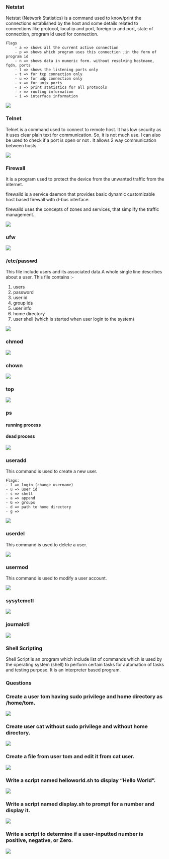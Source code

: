 


### Netstat

Netstat (Network Statistics) is a command used to know/print the connections established by the host and some details related to connections like protocol, local ip and port, foreign ip and port, state of connection, program id used for connection.
```
Flags
	- a => shows all the current active connection 
	- p => shows which program uses this connection ;in the form of program id
	- n => shows data in numeric form. without resolving hostname, fqdn, ports
	- l => shows the listening ports only
	- t => for tcp connection only
	- u => for udp connection only
	- x => for unix ports
	- s => print statistics for all protocols
	- r => routing information
	- i => interface information

```


![](Images/d5-netstat.png)

### Telnet

Telnet is a command used to connect to remote host. It has low security as it uses clear plain text for communication. So, it is not much use. I can also be used to check if a port is open or not . It allows 2 way communication between hosts.


![](Images/d5-telnet.png)

### Firewall
It is a program used to protect the device from the unwanted traffic from the internet.

firewalld is a service daemon that provides basic dynamic customizable host based firewall with d-bus interface.

firewalld uses the concepts of zones and services, that simplify the traffic management.


![](Images/d5-firewalld.png)
### ufw



![](Images/d5-.png)
### /etc/passwd

This file include users and its associated data.A whole single line describes about a user. This file contains :-
1. users
2. password
3. user id
4. group ids
5. user info
6. home directory
7. user shell (which is started when user login to the system)

![](Images/d5-.png)
### chmod


![](Images/d5-.png)

### chown



![](Images/d5-.png)
### top


![](Images/d5-.png)

### ps

#### running process


#### dead process



![](Images/d5-.png)

### useradd
This command is used to create a new user.
```
Flags:
- l => login (change username)
- u => user id
- s => shell
- a => append
- G => groups
- d => path to home directory
- g =>

```

![](Images/d4-useradd.png)

### userdel 
This command is used to delete a user.

![](Images/d4-userdel.png)


### usermod
This command is used to modify a user account.

![](Images/d4-usermod.png)








### sysytemctl



![](Images/d5-.png)
### journalctl




![](Images/d5-.png)



### Shell Scripting


Shell Script is an program which include list of commands which is used by the operating system (shell) to perform certain tasks for automation of tasks and testing purpose.
It is an interpreter based program.



### Questions

###  Create a user tom having sudo privilege and home directory as /home/tom.


![](Images/d5-.png)


###  Create user cat without sudo privilege and without home directory.


![](Images/d5-.png)

###  Create a file from user tom and edit it from cat user.


![](Images/d5-.png)

###  Write a script named helloworld.sh to display “Hello World”.


![](Images/d5-q-3.png)

###  Write a script named display.sh to prompt for a number and display it.


![](Images/d5-q-4.png)

###  Write a script to determine if a user-inputted number is positive, negative, or Zero.

![](Images/d5-.png)